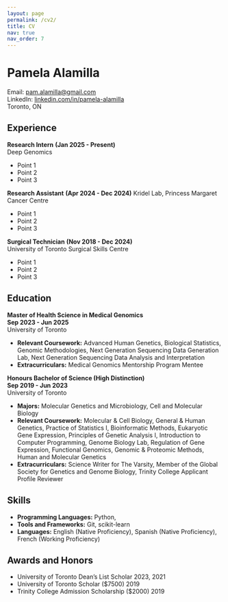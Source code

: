 ```yaml
---
layout: page
permalink: /cv2/
title: CV
nav: true
nav_order: 7
---
```


# Pamela Alamilla

Email: [pam.alamilla@gmail.com](mailto:pam.alamilla@gmail.com)  
LinkedIn: [linkedin.com/in/pamela-alamilla](https://linkedin.com/in/pamela-alamilla/)  
Toronto, ON

## Experience

**Research Intern** **(Jan 2025 - Present)**  
Deep Genomics
- Point 1
- Point 2
- Point 3

**Research Assistant** **(Apr 2024 - Dec 2024)**
Kridel Lab, Princess Margaret Cancer Centre
- Point 1
- Point 2
- Point 3

**Surgical Technician** **(Nov 2018 - Dec 2024)**  
University of Toronto Surgical Skills Centre
- Point 1
- Point 2
- Point 3

## Education

**Master of Health Science in Medical Genomics**  
**Sep 2023 - Jun 2025**  
University of Toronto
- **Relevant Coursework:** Advanced Human Genetics, Biological Statistics, Genomic Methodologies, Next Generation Sequencing Data Generation Lab, Next Generation Sequencing Data Analysis and Interpretation
- **Extracurriculars:** Medical Genomics Mentorship Program Mentee  

**Honours Bachelor of Science (High Distinction)**  
**Sep 2019 - Jun 2023**  
University of Toronto
- **Majors:** Molecular Genetics and Microbiology, Cell and Molecular Biology
- **Relevant Coursework:** Molecular & Cell Biology, General & Human Genetics, Practice of Statistics I, Bioinformatic Methods, Eukaryotic Gene Expression,  Principles of Genetic Analysis I, Introduction to Computer Programming, Genome Biology Lab, Regulation of Gene Expression, Functional Genomics, Genomic & Proteomic Methods, Human and Molecular Genetics
- **Extracurriculars:** Science Writer for The Varsity, Member of the Global Society for Genetics and Genome Biology, Trinity College Applicant Profile Reviewer

## Skills

- **Programming Languages:** Python,
- **Tools and Frameworks:** Git, scikit-learn
- **Languages:** English (Native Proficiency), Spanish (Native Proficiency), French (Working Proficiency)

## Awards and Honors
- University of Toronto Dean’s List Scholar 2023, 2021  
- University of Toronto Scholar ($7500) 2019  
- Trinity College Admission Scholarship ($2000)	2019

